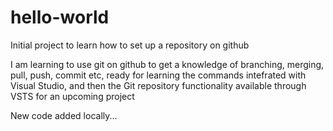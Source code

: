 # hello-world
Initial project to learn how to set up a repository on github

I am learning to use git on github to get a knowledge of branching, merging, pull, push, commit etc, ready for learning the commands intefrated with Visual Studio, and then the Git repository functionality available through VSTS for an upcoming project

New code added locally...